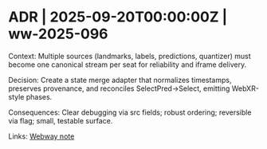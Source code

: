 # ADR | 2025-09-20T00:00:00Z | ww-2025-096

Context: Multiple sources (landmarks, labels, predictions, quantizer) must become one canonical stream per seat for reliability and iframe delivery.

Decision: Create a state merge adapter that normalizes timestamps, preserves provenance, and reconciles SelectPred→Select, emitting WebXR-style phases.

Consequences: Clear debugging via src fields; robust ordering; reversible via flag; small, testable surface.

Links: [Webway note](../../../../scaffolds/webway_state-merge-canon.md)
